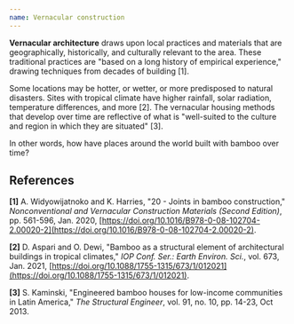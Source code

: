 ```yaml
---
name: Vernacular construction
---
```


**Vernacular architecture** draws upon local practices and materials that are geographically, historically, and culturally relevant to the area. These traditional practices are "based on a long history of empirical experience," drawing techniques from decades of building [1].

Some locations may be hotter, or wetter, or more predisposed to natural disasters. Sites with tropical climate have higher rainfall, solar radiation, temperature differences, and more [2]. The vernacular housing methods that develop over time are reflective of what is "well-suited to the culture and region in which they are situated" [3].

In other words, how have places around the world built with bamboo over time?

## References

**[1]** A. Widyowijatnoko and K. Harries, "20 - Joints in bamboo construction," _Nonconventional and Vernacular Construction Materials (Second Edition)_, pp. 561-596, Jan. 2020, [https://doi.org/10.1016/B978-0-08-102704-2.00020-2](https://doi.org/10.1016/B978-0-08-102704-2.00020-2).

**[2]** D. Aspari and O. Dewi, "Bamboo as a structural element of architectural buildings in tropical climates," _IOP Conf. Ser.: Earth Environ. Sci._, vol. 673, Jan. 2021, [https://doi.org/10.1088/1755-1315/673/1/012021](https://doi.org/10.1088/1755-1315/673/1/012021).

**[3]** S. Kaminski, "Engineered bamboo houses for low-income communities in Latin America," _The Structural Engineer_, vol. 91, no. 10, pp. 14-23, Oct 2013.
